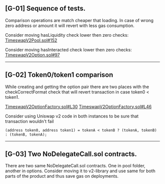 ## [G-01] Sequence of tests.  

Comparison operations are match cheaper that loading. 
In case of wrong zero address or amount it will revert with less gas consumption. 

Consider moving hasLiquidity check lower then zero checks:
[TimeswapV2Pool.sol#152](https://github.com/code-423n4/2023-01-timeswap/blob/main/packages/v2-pool/src/TimeswapV2Pool.sol#L152)
            
Consider moving hasInteracted check lower then zero checks:
[TimeswapV2Option.sol#97](https://github.com/code-423n4/2023-01-timeswap/blob/main/packages/v2-option/src/TimeswapV2Option.sol#L97)
 
---


        
##  [G-02] Token0/token1 comparison 
While creating and getting the option pair there are two places with the checkCorrectFormat check that will revert transaction in case token0 < token1.

[TimeswapV2OptionFactory.sol#L30](https://github.com/code-423n4/2023-01-timeswap/blob/main/packages/v2-option/src/TimeswapV2OptionFactory.sol#L30)
[TimeswapV2OptionFactory.sol#L46](https://github.com/code-423n4/2023-01-timeswap/blob/main/packages/v2-option/src/TimeswapV2OptionFactory.sol#L46)


Consider using Uniswap v2 code in both instances to be sure that transaction wouldn't fail 

    (address token0, address token1) = tokenA < tokenB ? (tokenA, tokenB) : (tokenB, tokenA);
 
---

        
## [G-03] Two NoDelegateCall.sol contracts.
There are two same NoDelegateCall.sol contracts. One in pool folder, another in options. Consider moving it to v2-library and use same for both parts of the product and thus save gas on deployments.

